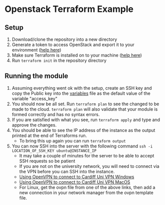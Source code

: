 # Openstack Terraform Example

## Setup
1. Download/clone the repository into a new directory
1. Generate a token to access OpenStack and export it to your environment ([help here](TOKENGENERATIONHELP.md))
1. Make sure Terraform is installed on to your machine ([help here](https://learn.hashicorp.com/terraform/getting-started/install.html))
1. Run `terraform init` in the repository directory

## Running the module
1. Assuming everything went ok with the setup, create an SSH key and copy the Public key into the [variables](vars.tf) file as the default value of the variable "access_key"
1. You should now be all set. Run `terraform plan` to see the changed to be made to the cloud. `terraform plan` will also validate that your module is formed correctly and has no syntax errors.
1. If you are satisfied with what you see, run `terraform apply` and type and approve the changes.
1. You should be able to see the IP address of the instance as the output printed at the end of Terraforms run.
   - To bring this up again you can run `terraform output`
1. You can now SSH into the server with the following command `ssh -i LOCATION_OF_SSH_KEY ubuntu@INSTANCE_IP`
   - It may take a couple of minutes for the server to be able to accept SSH requests so be patient
   - If you are not on the university network, you will need to connect via the VPN before you can SSH into the instance.
   - [Using OpenVPN to connect to Cardiff Uni VPN Windows](https://docs.cs.cf.ac.uk/notes/openvpn-windows/)
   - [Using OpenVPN to connect to Cardiff Uni VPN MacOS](https://docs.cs.cf.ac.uk/notes/openvpn-macos/)
   - For Linux, get the ovpn file from one of the above links, then add a new connection in your network manager from the ovpn template file.
